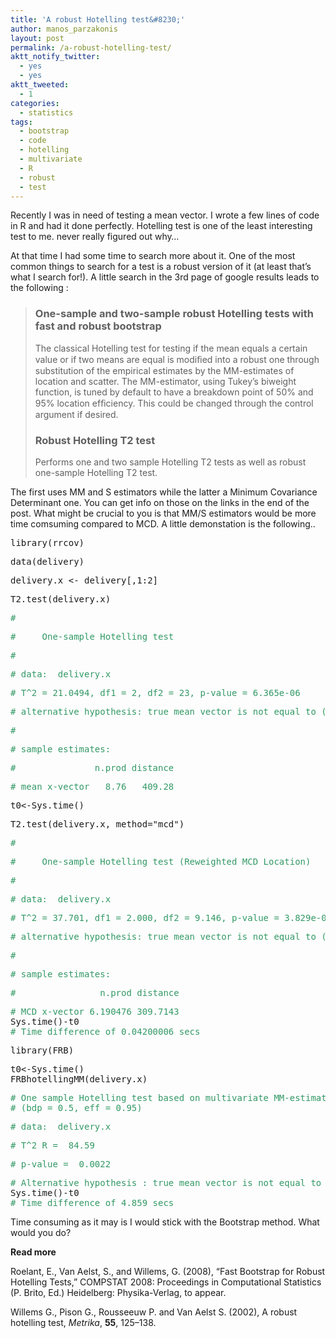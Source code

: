 ```yaml
---
title: 'A robust Hotelling test&#8230;'
author: manos_parzakonis
layout: post
permalink: /a-robust-hotelling-test/
aktt_notify_twitter:
  - yes
  - yes
aktt_tweeted:
  - 1
categories:
  - statistics
tags:
  - bootstrap
  - code
  - hotelling
  - multivariate
  - R
  - robust
  - test
---
```

Recently I was in need of testing a mean vector. I wrote a few lines of code in R and had it done perfectly. Hotelling test is one of the least interesting test to me. never really figured out why&#8230;

At that time I had some time to search more about it. One of the most common things to search for a test is a robust version of it (at least that&#8217;s what I search for!). A little search in the 3rd page of google results leads to the following :

> ### **One-sample and two-sample robust Hotelling tests with fast and robust bootstrap**
> 
> The classical Hotelling test for testing if the mean equals a certain value or if two means are equal is modiﬁed into a robust one through substitution of the empirical estimates by the MM-estimates of location and scatter. The MM-estimator, using Tukey’s biweight function, is tuned by default to have a breakdown point of 50% and 95% location efﬁciency. This could be changed through the control argument if desired.
> 
> ### Robust Hotelling T2 test
> 
> Performs one and two sample Hotelling T2 tests as well as robust one-sample Hotelling T2 test.

The first uses MM and S estimators while the latter a Minimum Covariance Determinant one. You can get info on those on the links in the end of the post. What might be crucial to you is that MM/S estimators would be more time comsuming compared to MCD. A little demonstation is the following..<!--more-->

<pre>library(rrcov)</pre>

<pre>data(delivery)</pre>

<pre>delivery.x &lt;- delivery[,1:2]</pre>

<pre>T2.test(delivery.x)</pre>

<pre><span style="color: #339966;"># </span></pre>

<pre><span style="color: #339966;">#     One-sample Hotelling test</span></pre>

<pre><span style="color: #339966;"># </span></pre>

<pre><span style="color: #339966;"># data:  delivery.x </span></pre>

<pre><span style="color: #339966;"># T^2 = 21.0494, df1 = 2, df2 = 23, p-value = 6.365e-06</span></pre>

<pre><span style="color: #339966;"># alternative hypothesis: true mean vector is not equal to (0, 0)' </span></pre>

<pre><span style="color: #339966;">#  </span></pre>

<pre><span style="color: #339966;"># sample estimates:</span></pre>

<pre><span style="color: #339966;">#               n.prod distance</span></pre>

<pre><span style="color: #339966;"># mean x-vector   8.76   409.28</span></pre>

<pre>t0&lt;-Sys.time()</pre>

<pre>T2.test(delivery.x, method="mcd")</pre>

<pre><span style="color: #339966;"># </span></pre>

<pre><span style="color: #339966;">#     One-sample Hotelling test (Reweighted MCD Location)</span></pre>

<pre><span style="color: #339966;"># </span></pre>

<pre><span style="color: #339966;"># data:  delivery.x </span></pre>

<pre><span style="color: #339966;"># T^2 = 37.701, df1 = 2.000, df2 = 9.146, p-value = 3.829e-05</span></pre>

<pre><span style="color: #339966;"># alternative hypothesis: true mean vector is not equal to (0, 0)' </span></pre>

<pre><span style="color: #339966;">#  </span></pre>

<pre><span style="color: #339966;"># sample estimates:</span></pre>

<pre><span style="color: #339966;">#                n.prod distance</span></pre>

<pre><span style="color: #339966;"># MCD x-vector 6.190476 309.7143
</span>Sys.time()-t0
<span style="color: #339966;"># Time difference of 0.04200006 secs</span></pre>

<pre>library(FRB)</pre>

<pre>t0&lt;-Sys.time()
FRBhotellingMM(delivery.x)</pre>

<pre><span style="color: #339966;"># One sample Hotelling test based on multivariate MM-estimates
# (bdp = 0.5, eff = 0.95) </span></pre>

<pre><span style="color: #339966;"># data:  delivery.x </span></pre>

<pre><span style="color: #339966;"># T^2_R =  84.59 </span></pre>

<pre><span style="color: #339966;"># p-value =  0.0022 </span></pre>

<pre><span style="color: #339966;"># Alternative hypothesis : true mean vector is not equal to ( 0 0 ) </span>
Sys.time()-t0
<span style="color: #339966;"># Time difference of 4.859 secs
</span></pre>

Time consuming as it may is I would stick with the Bootstrap method. What would you do?

**Read more**

Roelant, E., Van Aelst, S., and Willems, G. (2008), &#8220;Fast Bootstrap for Robust Hotelling Tests,&#8221; COMPSTAT 2008: Proceedings in Computational Statistics (P. Brito, Ed.) Heidelberg: Physika-Verlag, to appear.

Willems G., Pison G., Rousseeuw P. and Van Aelst S. (2002), A robust hotelling test, *Metrika*, **55**, 125–138.

<!-- MixPanel Start !-->

  
  
<!-- MixPanel End -->